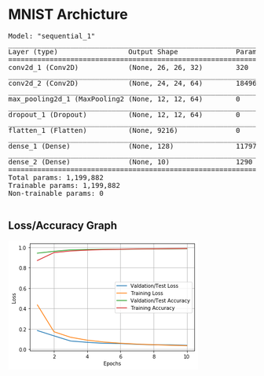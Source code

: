 # MNIST Archicture
<pre>
Model: "sequential_1"
_________________________________________________________________
Layer (type)                 Output Shape              Param #   
=================================================================
conv2d_1 (Conv2D)            (None, 26, 26, 32)        320       
_________________________________________________________________
conv2d_2 (Conv2D)            (None, 24, 24, 64)        18496     
_________________________________________________________________
max_pooling2d_1 (MaxPooling2 (None, 12, 12, 64)        0         
_________________________________________________________________
dropout_1 (Dropout)          (None, 12, 12, 64)        0         
_________________________________________________________________
flatten_1 (Flatten)          (None, 9216)              0         
_________________________________________________________________
dense_1 (Dense)              (None, 128)               1179776   
_________________________________________________________________
dense_2 (Dense)              (None, 10)                1290      
=================================================================
Total params: 1,199,882
Trainable params: 1,199,882
Non-trainable params: 0
_________________________________________________________________
</pre>
## Loss/Accuracy Graph
![Image description](https://raw.githubusercontent.com/asonib/deeplearning/master/ConvoNet/mnist-classifier/graph.png)
